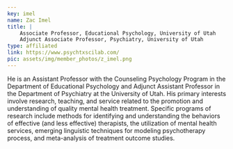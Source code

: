 ```yaml
---
key: imel
name: Zac Imel
title: |
    Associate Professor, Educational Psychology, University of Utah
    Adjunct Associate Professor, Psychiatry, University of Utah
type: affiliated
link: https://www.psychtxscilab.com/
pic: assets/img/member_photos/z_imel.png
---
```


He is an Assistant Professor with the Counseling Psychology Program in the Department of Educational Psychology and Adjunct Assistant Professor in the Department of Psychiatry at the University of Utah. His primary interests involve research, teaching, and service related to the promotion and understanding of quality mental health treatment. Specific programs of research include methods for identifying and understanding the behaviors of effective (and less effective) therapists, the utilization of mental health services, emerging linguistic techniques for modeling psychotherapy process, and meta-analysis of treatment outcome studies.
